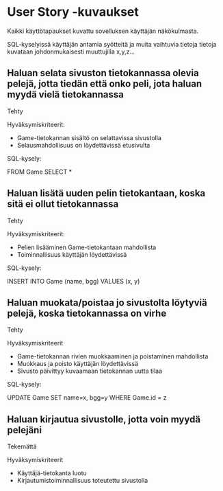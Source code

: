 # User Story -kuvaukset

Kaikki käyttötapaukset kuvattu sovelluksen käyttäjän näkökulmasta.

SQL-kyselyissä käyttäjän antamia syötteitä ja muita vaihtuvia tietoja tietoja kuvataan johdonmukaisesti muuttujilla x,y,z...

## Haluan selata sivuston tietokannassa olevia pelejä, jotta tiedän että onko peli, jota haluan myydä vielä tietokannassa

Tehty

Hyväksymiskriteerit:
- Game-tietokannan sisältö on selattavissa sivustolla
- Selausmahdollisuus on löydettävissä etusivulta

SQL-kysely:

FROM Game SELECT *

## Haluan lisätä uuden pelin tietokantaan, koska sitä ei ollut tietokannassa

Tehty

Hyväksymiskriteerit:
- Pelien lisääminen Game-tietokantaan mahdollista
- Toiminnallisuus käyttäjän löydettävissä

SQL-kysely:

INSERT INTO Game (name, bgg) VALUES (x, y)

## Haluan muokata/poistaa jo sivustolta löytyviä pelejä, koska tietokannassa on virhe

Tehty

Hyväksymiskriteerit
- Game-tietokannan rivien muokkaaminen ja poistaminen mahdollista
- Muokkaus ja poisto käyttäjän löydettävissä
- Sivusto päivittyy kuvaamaan tietokannan uutta tilaa

SQL-kysely:

UPDATE Game SET name=x, bgg=y WHERE Game.id = z

## Haluan kirjautua sivustolle, jotta voin myydä pelejäni

Tekemättä

Hyväksymiskriteerit
- Käyttäjä-tietokanta luotu
- Kirjautumistoiminnallisuus toteutettu sivustolla

